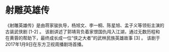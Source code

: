 # 射雕英雄传
《射雕英雄传》是由蒋家骏执导，杨旭文、李一桐、陈星旭、孟子义等领衔主演的古装武侠剧 [1-2]  。
该剧讲述了郭靖背负着家恨国仇闯入江湖，通过无数历程和在黄蓉的帮助下，最终成长成一位“侠之大者”的武林民族英雄故事 [3]  。
该剧于2017年1月9日在东方卫视周播剧场首播。